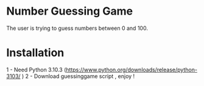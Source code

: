 # Number Guessing Game
The user is trying to guess numbers between 0 and 100.
# Installation
1 - Need Python 3.10.3 (https://www.python.org/downloads/release/python-3103/ )
2 - Download guessinggame script , enjoy !
